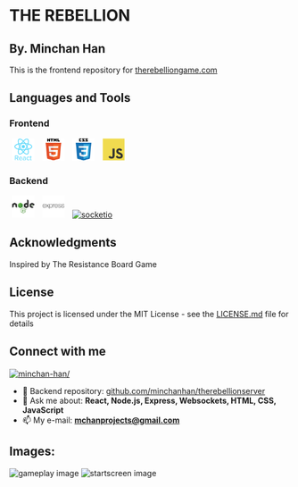 # THE REBELLION
## By. Minchan Han

This is the frontend repository for [therebelliongame.com](https://therebelliongame.com)

## Languages and Tools
### Frontend
<p align="left">
  <a href="https://reactjs.org/" target="_blank" rel="noreferrer" style="margin-left: 5px; margin-right: 5px;"><img src="https://raw.githubusercontent.com/devicons/devicon/master/icons/react/react-original-wordmark.svg" 
      alt="react" 
      width="40" 
      height="40"
    /></a>
  <a href="https://www.w3.org/html/" target="_blank" rel="noreferrer" style="margin-left: 5px; margin-right: 5px;"><img src="https://raw.githubusercontent.com/devicons/devicon/master/icons/html5/html5-original-wordmark.svg" 
      alt="html5" 
      width="40" 
      height="40"
    /></a>
  <a href="https://www.w3schools.com/css/" target="_blank" rel="noreferrer" style="margin-left: 5px; margin-right: 5px;"><img 
      src="https://raw.githubusercontent.com/devicons/devicon/master/icons/css3/css3-original-wordmark.svg" 
      alt="css3" 
      width="40" 
      height="40"
    /></a>
  <a href="https://developer.mozilla.org/en-US/docs/Web/JavaScript" target="_blank" rel="noreferrer" style="margin-left: 5px; margin-right: 5px;"><img src="https://raw.githubusercontent.com/devicons/devicon/master/icons/javascript/javascript-original.svg" 
      alt="javascript" 
      width="40" 
      height="40"
    /></a>
</p>

### Backend
<p align="left"> 
  <a href="https://nodejs.org" target="_blank" rel="noreferrer" style="margin-left: 5px; margin-right: 5px;"><img src="https://raw.githubusercontent.com/devicons/devicon/master/icons/nodejs/nodejs-original-wordmark.svg" 
      alt="nodejs" 
      width="40" 
      height="40"
    /></a>
  <a href="https://expressjs.com" target="_blank" rel="noreferrer" style="margin-left: 5px; margin-right: 5px;"><img 
      src="https://raw.githubusercontent.com/devicons/devicon/master/icons/express/express-original-wordmark.svg" 
      alt="express" 
      width="40" 
      height="40"
    /></a>
  <a href="https://socket.io/" target="_blank" rel="noreferrer" style="margin-left: 5px; margin-right: 5px;"><img src="https://raw.githubusercontent.com/minchanhan/therebellion/main/public/socketio.svg" 
      alt="socketio"
      width="40" 
      height="40"
    /></a>
</p>

## Acknowledgments
Inspired by The Resistance Board Game

## License
This project is licensed under the MIT License - see the [LICENSE.md](LICENSE.md) file for details

## Connect with me
<p align="left">
<a href="https://linkedin.com/in/minchan-han/" target="blank"><img align="center" src="https://raw.githubusercontent.com/rahuldkjain/github-profile-readme-generator/master/src/images/icons/Social/linked-in-alt.svg" alt="minchan-han/" height="30" width="40" /></a>
</p>

- 📝 Backend repository: [github.com/minchanhan/therebellionserver](https://github.com/minchanhan/therebellionserver)
- 💬 Ask me about: **React, Node.js, Express, Websockets, HTML, CSS, JavaScript**
- 📫 My e-mail: **mchanprojects@gmail.com**

## Images:
![gameplay image](https://raw.githubusercontent.com/minchanhan/therebellion/main/public/gameplay.png)
![startscreen image](https://raw.githubusercontent.com/minchanhan/therebellion/main/public/startscreen.png)